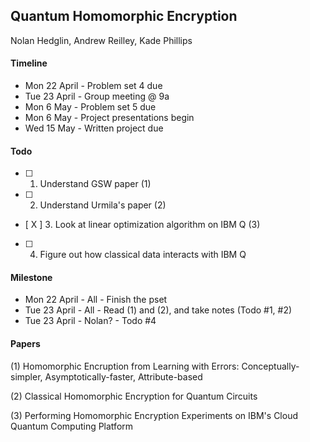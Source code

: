 ## Quantum Homomorphic Encryption

Nolan Hedglin, Andrew Reilley, Kade Phillips

#### Timeline

* Mon 22 April - Problem set 4 due
* Tue 23 April - Group meeting @ 9a
* Mon 6 May - Problem set 5 due
* Mon 6 May - Project presentations begin
* Wed 15 May - Written project due

#### Todo

- [ ] 1. Understand GSW paper (1)
- [ ] 2. Understand Urmila's paper (2)
- [ X ] 3. Look at linear optimization algorithm on IBM Q (3)
- [ ] 4. Figure out how classical data interacts with IBM Q

#### Milestone

* Mon 22 April - All    - Finish the pset
* Tue 23 April - All    - Read (1) and (2), and take notes (Todo #1, #2)
* Tue 23 April - Nolan? - Todo #4

#### Papers

(1) Homomorphic Encruption from Learning with Errors: Conceptually-simpler, Asymptotically-faster, Attribute-based

(2) Classical Homomorphic Encryption for Quantum Circuits

(3) Performing Homomorphic Encryption Experiments on IBM's Cloud Quantum Computing Platform
